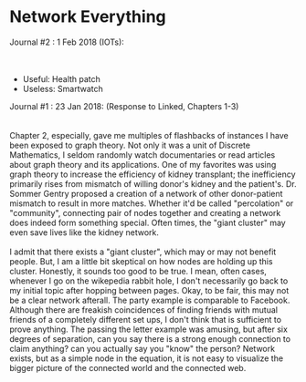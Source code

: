 # Network Everything


Journal #2 : 1 Feb 2018 (IOTs):<br/><br/><br/>
- Useful: Health patch
- Useless: Smartwatch

Journal #1 : 23 Jan 2018: (Response to Linked, Chapters 1-3)<br/><br/><br/>
    Chapter 2, especially, gave me multiples of flashbacks of instances I have been exposed to graph theory. Not only it was a unit of Discrete Mathematics, I seldom randomly watch documentaries or read articles about graph theory and its applications. One of my favorites was using graph theory to increase the efficiency of kidney transplant; the inefficiency primarily rises from mismatch of willing donor's kidney and the patient's. Dr. Sommer Gentry proposed a creation of a network of other donor-patient mismatch to result in more matches. Whether it'd be called "percolation" or "community", connecting pair of nodes together and creating a network does indeed form something special. Often times, the "giant cluster" may even save lives like the kidney network. <br/><br/>
    I admit that there exists a "giant cluster", which may or may not benefit people. But, I am a little bit skeptical on how nodes are holding up this cluster. Honestly, it sounds too good to be true. I mean, often cases, whenever I go on the wikepedia rabbit hole, I don't necessarily go back to my initial topic after hopping between pages. Okay, to be fair, this may not be a clear network afterall. The party example is comparable to Facebook. Although there are freakish coincidences of finding friends with mutual friends of a completely different set ups, I don't think that is sufficient to prove anything. The passing the letter example was amusing, but after six degrees of separation, can you say there is a strong enough connection to claim anything? can you actually say you "know" the person? Network exists, but as a simple node in the equation, it is not easy to visualize the bigger picture of the connected world and the connected web. <br/>
